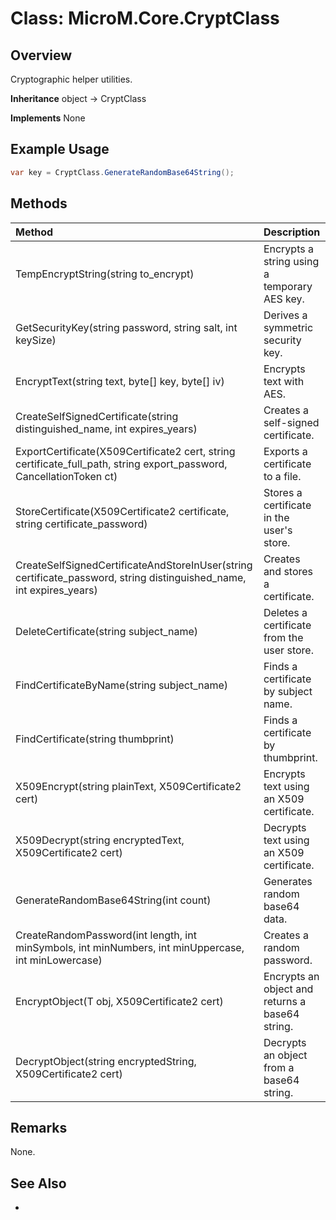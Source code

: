 # Class: MicroM.Core.CryptClass
## Overview
Cryptographic helper utilities.

**Inheritance**
object -> CryptClass

**Implements**
None

## Example Usage
```csharp
var key = CryptClass.GenerateRandomBase64String();
```
## Methods
| Method | Description |
|:------------|:-------------|
| TempEncryptString(string to_encrypt) | Encrypts a string using a temporary AES key. |
| GetSecurityKey(string password, string salt, int keySize) | Derives a symmetric security key. |
| EncryptText(string text, byte[] key, byte[] iv) | Encrypts text with AES. |
| CreateSelfSignedCertificate(string distinguished_name, int expires_years) | Creates a self-signed certificate. |
| ExportCertificate(X509Certificate2 cert, string certificate_full_path, string export_password, CancellationToken ct) | Exports a certificate to a file. |
| StoreCertificate(X509Certificate2 certificate, string certificate_password) | Stores a certificate in the user's store. |
| CreateSelfSignedCertificateAndStoreInUser(string certificate_password, string distinguished_name, int expires_years) | Creates and stores a certificate. |
| DeleteCertificate(string subject_name) | Deletes a certificate from the user store. |
| FindCertificateByName(string subject_name) | Finds a certificate by subject name. |
| FindCertificate(string thumbprint) | Finds a certificate by thumbprint. |
| X509Encrypt(string plainText, X509Certificate2 cert) | Encrypts text using an X509 certificate. |
| X509Decrypt(string encryptedText, X509Certificate2 cert) | Decrypts text using an X509 certificate. |
| GenerateRandomBase64String(int count) | Generates random base64 data. |
| CreateRandomPassword(int length, int minSymbols, int minNumbers, int minUppercase, int minLowercase) | Creates a random password. |
| EncryptObject<T>(T obj, X509Certificate2 cert) | Encrypts an object and returns a base64 string. |
| DecryptObject<T>(string encryptedString, X509Certificate2 cert) | Decrypts an object from a base64 string. |

## Remarks
None.

## See Also
-
